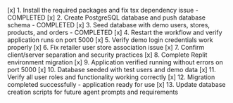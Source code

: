 [x] 1. Install the required packages and fix tsx dependency issue - COMPLETED
[x] 2. Create PostgreSQL database and push database schema - COMPLETED 
[x] 3. Seed database with demo users, stores, products, and orders - COMPLETED
[x] 4. Restart the workflow and verify application runs on port 5000
[x] 5. Verify demo login credentials work properly
[x] 6. Fix retailer user store association issue
[x] 7. Confirm client/server separation and security practices
[x] 8. Complete Replit environment migration
[x] 9. Application verified running without errors on port 5000
[x] 10. Database seeded with test users and demo data
[x] 11. Verify all user roles and functionality working correctly
[x] 12. Migration completed successfully - application ready for use
[x] 13. Update database creation scripts for future agent prompts and requirements